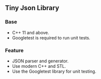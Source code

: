 ## Tiny Json Library

### Base
- C++ 11 and above.
- Googletest is required to run unit tests.

### Feature
- JSON parser and generator.
- Use modern C++ and STL.
- Use the Googletest library for unit testing.
